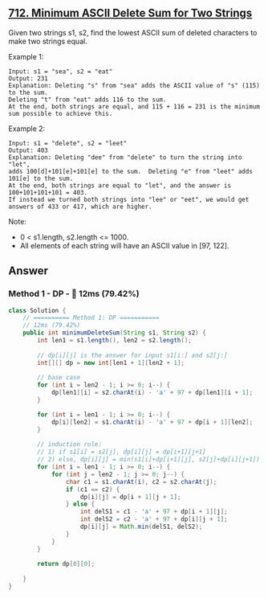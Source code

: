 ## [712. Minimum ASCII Delete Sum for Two Strings](https://leetcode.com/problems/minimum-ascii-delete-sum-for-two-strings/)

Given two strings s1, s2, find the lowest ASCII sum of deleted characters to make two strings equal.

Example 1:
```
Input: s1 = "sea", s2 = "eat"
Output: 231
Explanation: Deleting "s" from "sea" adds the ASCII value of "s" (115) to the sum.
Deleting "t" from "eat" adds 116 to the sum.
At the end, both strings are equal, and 115 + 116 = 231 is the minimum sum possible to achieve this.
```
Example 2:
```
Input: s1 = "delete", s2 = "leet"
Output: 403
Explanation: Deleting "dee" from "delete" to turn the string into "let",
adds 100[d]+101[e]+101[e] to the sum.  Deleting "e" from "leet" adds 101[e] to the sum.
At the end, both strings are equal to "let", and the answer is 100+101+101+101 = 403.
If instead we turned both strings into "lee" or "eet", we would get answers of 433 or 417, which are higher.
```
Note:

- 0 < s1.length, s2.length <= 1000.
- All elements of each string will have an ASCII value in [97, 122].

## Answer
### Method 1 - DP - :rabbit: 12ms (79.42%)
```java
class Solution {
    // ========== Method 1: DP ===========
    // 12ms (79.42%)
    public int minimumDeleteSum(String s1, String s2) {
        int len1 = s1.length(), len2 = s2.length();
        
        // dp[i][j] is the answer for input s1[i:] and s2[j:]
        int[][] dp = new int[len1 + 1][len2 + 1];
        
        // base case
        for (int i = len2 - 1; i >= 0; i--) {
            dp[len1][i] = s2.charAt(i) - 'a' + 97 + dp[len1][i + 1];
        }

        for (int i = len1 - 1; i >= 0; i--) {
            dp[i][len2] = s1.charAt(i) - 'a' + 97 + dp[i + 1][len2];
        }
        
        // induction rule:
        // 1) if s1[i] = s2[j], dp[i][j] = dp[i+1][j+1]
        // 2) else, dp[i][j] = min(s1[i]+dp[i+1][j], s2[j]+dp[i][j+1])  // min(delete s1[i], delete s2[j])
        for (int i = len1 - 1; i >= 0; i--) {
            for (int j = len2 - 1; j >= 0; j--) {
                char c1 = s1.charAt(i), c2 = s2.charAt(j);
                if (c1 == c2) {
                    dp[i][j] = dp[i + 1][j + 1];
                } else {
                    int delS1 = c1 - 'a' + 97 + dp[i + 1][j];
                    int delS2 = c2 - 'a' + 97 + dp[i][j + 1];
                    dp[i][j] = Math.min(delS1, delS2);
                }
            }
        }
        
        return dp[0][0];
        
    }
}
```

